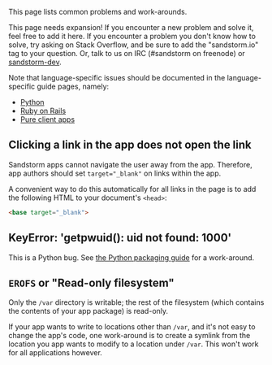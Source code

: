 This page lists common problems and work-arounds.

This page needs expansion! If you encounter a new problem and solve it, feel free to add it here. If you encounter a problem you don't know how to solve, try asking on Stack Overflow, and be sure to add the "sandstorm.io" tag to your question. Or, talk to us on IRC (#sandstorm on freenode) or [sandstorm-dev](https://groups.google.com/group/sandstorm-dev).

Note that language-specific issues should be documented in the language-specific guide pages, namely:

* [Python](raw-python.md)
* [Ruby on Rails](raw-ruby-on-rails.md)
* [Pure client apps](https://github.com/sandstorm-io/sandstorm/wiki/Pure-client-apps)

## Clicking a link in the app does not open the link

Sandstorm apps cannot navigate the user away from the app. Therefore, app
authors should set `target="_blank"` on links within the app.

A convenient way to do this automatically for all links in the page is to add
the following HTML to your document's `<head>`:

```html
<base target="_blank">
```

## KeyError: 'getpwuid(): uid not found: 1000'

This is a Python bug. See [the Python packaging guide](raw-python.md#keyerror-getpwuid-uid-not-found-1000) for a work-around.

## `EROFS` or "Read-only filesystem"

Only the `/var` directory is writable; the rest of the filesystem (which contains the contents of your app package) is read-only.

If your app wants to write to locations other than `/var`, and it's not easy to change the app's code, one work-around is to create a symlink from the location you app wants to modify to a location under `/var`.  This won't work for all applications however.